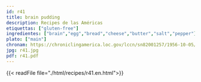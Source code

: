 ```yaml
---
id: r41
title: brain pudding
description: Recipes de las Américas
etiquettas: ["gluten-free"]
ingredientes: ["brain","egg","bread","cheese","butter","salt","pepper"]
plato: ["main"]
chronam: https://chroniclingamerica.loc.gov/lccn/sn82001257/1956-10-05/ed-1/seq-5/
jpg: r41.jpg
pdf: r41.pdf
---
```


{{< readFile file="./html/recipes/r41.en.html">}}